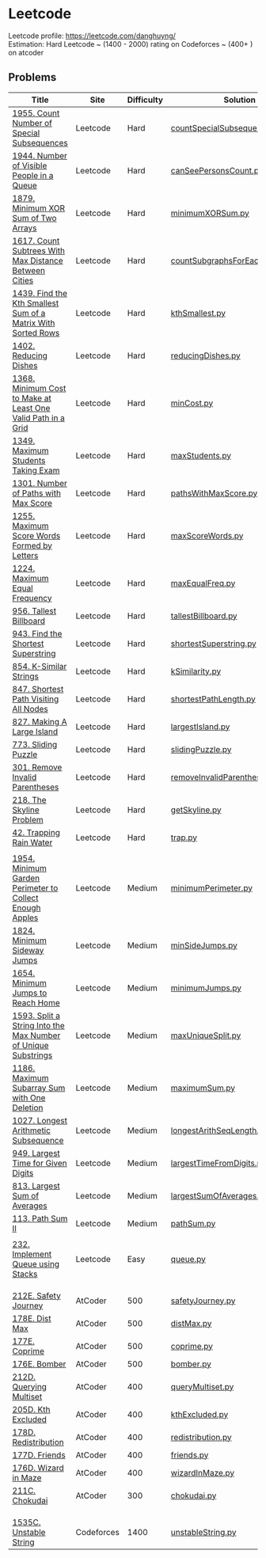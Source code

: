 # Leetcode
Leetcode profile: https://leetcode.com/danghuyng/<br>
Estimation: Hard Leetcode ~ (1400 - 2000) rating on Codeforces ~ (400+ ) on atcoder

## Problems
|     Title     |   Site  |   Difficulty  |    Solution   |
|---------------|---------------|---------------|---------------|
|[1955. Count Number of Special Subsequences](https://leetcode.com/problems/count-number-of-special-subsequences/)|Leetcode|Hard|[countSpecialSubsequences.py](https://github.com/danghuybk/Data-structure-and-Algorithm/blob/main/LC_1955.%20Count%20Number%20of%20Special%20Subsequences/countSpecialSubsequences.py)|
|[1944. Number of Visible People in a Queue](https://leetcode.com/problems/number-of-visible-people-in-a-queue/)|Leetcode|Hard|[canSeePersonsCount.py](https://github.com/danghuybk/Data-structure-and-Algorithm/blob/main/LC_1944.%20Number%20of%20Visible%20People%20in%20a%20Queue/canSeePersonsCount.py)|
|[1879. Minimum XOR Sum of Two Arrays](https://leetcode.com/problems/minimum-xor-sum-of-two-arrays/)|Leetcode|Hard|[minimumXORSum.py](https://github.com/danghuybk/Data-structure-and-Algorithm/blob/main/LC_1879.%20Minimum%20XOR%20Sum%20of%20Two%20Arrays/minimumXORSum.py)|
|[1617. Count Subtrees With Max Distance Between Cities](https://leetcode.com/problems/count-subtrees-with-max-distance-between-cities/)|Leetcode|Hard|[countSubgraphsForEachDiameter.py](https://github.com/danghuybk/Data-structure-and-Algorithm/blob/main/LC_1617.%20Count%20Subtrees%20With%20Max%20Distance%20Between%20Cities/countSubgraphsForEachDiameter.py)|
|[1439. Find the Kth Smallest Sum of a Matrix With Sorted Rows](https://leetcode.com/problems/find-the-kth-smallest-sum-of-a-matrix-with-sorted-rows/)|Leetcode|Hard|[kthSmallest.py](https://github.com/danghuybk/Data-structure-and-Algorithm/blob/main/LC_1439.%20Find%20the%20Kth%20Smallest%20Sum%20of%20a%20Matrix%20With%20Sorted%20Rows/kthSmallest.py)|
|[1402. Reducing Dishes](https://leetcode.com/problems/reducing-dishes/)|Leetcode|Hard|[reducingDishes.py](https://github.com/danghuybk/Data-structure-and-Algorithm/blob/main/LC_1402.%20Reducing%20Dishes/reducingDishes.py)|
|[1368. Minimum Cost to Make at Least One Valid Path in a Grid](https://leetcode.com/problems/minimum-cost-to-make-at-least-one-valid-path-in-a-grid/)|Leetcode|Hard|[minCost.py](https://github.com/danghuybk/Data-structure-and-Algorithm/blob/main/LC_1368.%20Minimum%20Cost%20to%20Make%20at%20Least%20One%20Valid%20Path%20in%20a%20Grid/minCost.py)|
|[1349. Maximum Students Taking Exam](https://leetcode.com/problems/maximum-students-taking-exam/)|Leetcode|Hard|[maxStudents.py](https://github.com/danghuybk/Data-structure-and-Algorithm/blob/main/LC_1349.%20Maximum%20Students%20Taking%20Exam/maxStudents.py)|
|[1301. Number of Paths with Max Score](https://leetcode.com/problems/number-of-paths-with-max-score/)|Leetcode|Hard|[pathsWithMaxScore.py](https://github.com/danghuybk/Data-structure-and-Algorithm/blob/main/LC_1301.%20Number%20of%20Paths%20with%20Max%20Score/pathsWithMaxScore.py)|
|[1255. Maximum Score Words Formed by Letters](https://leetcode.com/problems/maximum-score-words-formed-by-letters/)|Leetcode|Hard|[maxScoreWords.py](https://github.com/danghuybk/Data-structure-and-Algorithm/blob/main/LC_1255.%20Maximum%20Score%20Words%20Formed%20by%20Letters/maxScoreWords.py)|
|[1224. Maximum Equal Frequency](https://leetcode.com/problems/maximum-equal-frequency/)|Leetcode|Hard|[maxEqualFreq.py](https://github.com/danghuybk/Data-structure-and-Algorithm/blob/main/LC_1224.%20Maximum%20Equal%20Frequency/maxEqualFreq.py)|
|[956. Tallest Billboard](https://leetcode.com/problems/tallest-billboard/)|Leetcode|Hard|[tallestBillboard.py](https://github.com/danghuybk/Data-structure-and-Algorithm/blob/main/LC_956.%20Tallest%20Billboard/tallestBillboard.py)|
|[943. Find the Shortest Superstring](https://leetcode.com/problems/find-the-shortest-superstring/)|Leetcode|Hard|[shortestSuperstring.py](https://github.com/danghuybk/Data-structure-and-Algorithm/blob/main/LC_943.%20Find%20the%20Shortest%20Superstring/shortestSuperstring.py)|
|[854. K-Similar Strings](https://leetcode.com/problems/k-similar-strings/)|Leetcode|Hard|[kSimilarity.py](https://github.com/danghuybk/Data-structure-and-Algorithm/blob/main/LC_854.%20K-Similar%20Strings/kSimilarity.py)|
|[847. Shortest Path Visiting All Nodes](https://leetcode.com/problems/shortest-path-visiting-all-nodes/)|Leetcode|Hard|[shortestPathLength.py](https://github.com/danghuybk/Data-structure-and-Algorithm/blob/main/LC_847.%20Shortest%20Path%20Visiting%20All%20Nodes/shortestPathLength.py)|
|[827. Making A Large Island](https://leetcode.com/problems/making-a-large-island/)|Leetcode|Hard|[largestIsland.py](https://github.com/danghuybk/Data-structure-and-Algorithm/blob/main/LC_827.%20Making%20A%20Large%20Island/largestIsland.py)|
|[773. Sliding Puzzle](https://leetcode.com/problems/sliding-puzzle/)|Leetcode|Hard|[slidingPuzzle.py](https://github.com/danghuybk/Data-structure-and-Algorithm/blob/main/LC_773.%20Sliding%20Puzzle/slidingPuzzle.py)|
|[301. Remove Invalid Parentheses](https://leetcode.com/problems/remove-invalid-parentheses/)|Leetcode|Hard|[removeInvalidParentheses.py](https://github.com/danghuybk/Data-structure-and-Algorithm/blob/main/LC_301.%20Remove%20Invalid%20Parentheses/removeInvalidParentheses.py)|
|[218. The Skyline Problem](https://leetcode.com/problems/the-skyline-problem/)|Leetcode|Hard|[getSkyline.py](https://github.com/danghuybk/Data-structure-and-Algorithm/blob/main/LC_218.%20The%20Skyline%20Problem/getSkyline.py)|
|[42. Trapping Rain Water](https://leetcode.com/problems/trapping-rain-water/)|Leetcode|Hard|[trap.py](https://github.com/danghuybk/Data-structure-and-Algorithm/blob/main/LC_42.%20Trapping%20Rain%20Water/trap.py)|
||||
|[1954. Minimum Garden Perimeter to Collect Enough Apples](https://leetcode.com/problems/minimum-garden-perimeter-to-collect-enough-apples/)|Leetcode|Medium|[minimumPerimeter.py](https://github.com/danghuybk/Data-structure-and-Algorithm/blob/main/LC_1954.%20Minimum%20Garden%20Perimeter%20to%20Collect%20Enough%20Apples/minimumPerimeter.py)|
|[1824. Minimum Sideway Jumps](https://leetcode.com/problems/minimum-sideway-jumps/)|Leetcode|Medium|[minSideJumps.py](https://github.com/danghuybk/Data-structure-and-Algorithm/blob/main/LC_1824.%20Minimum%20Sideway%20Jumps/minSideJumps.py)|
|[1654. Minimum Jumps to Reach Home](https://leetcode.com/problems/minimum-jumps-to-reach-home/)|Leetcode|Medium|[minimumJumps.py](https://github.com/danghuybk/Data-structure-and-Algorithm/blob/main/LC_1654.%20Minimum%20Jumps%20to%20Reach%20Home/minimumJumps.py)|
|[1593. Split a String Into the Max Number of Unique Substrings](https://leetcode.com/problems/split-a-string-into-the-max-number-of-unique-substrings/)|Leetcode|Medium|[maxUniqueSplit.py](https://github.com/danghuybk/Data-structure-and-Algorithm/blob/main/LC_1593.%20Split%20a%20String%20Into%20the%20Max%20Number%20of%20Unique%20Substrings/maxUniqueSplit.py)|
|[1186. Maximum Subarray Sum with One Deletion](https://leetcode.com/problems/maximum-subarray-sum-with-one-deletion/)|Leetcode|Medium|[maximumSum.py](https://github.com/danghuybk/Data-structure-and-Algorithm/blob/main/LC_1186.%20Maximum%20Subarray%20Sum%20with%20One%20Deletion/maximumSum.py)|
|[1027. Longest Arithmetic Subsequence](https://leetcode.com/problems/longest-arithmetic-subsequence/)|Leetcode|Medium|[longestArithSeqLength.py](https://github.com/danghuybk/Data-structure-and-Algorithm/blob/main/LC_1027.%20Longest%20Arithmetic%20Subsequence/longestArithSeqLength.py)|
|[949. Largest Time for Given Digits](https://leetcode.com/problems/largest-time-for-given-digits/)|Leetcode|Medium|[largestTimeFromDigits.py](https://github.com/danghuybk/Data-structure-and-Algorithm/blob/main/LC_949.%20Largest%20Time%20for%20Given%20Digits/largestTimeFromDigits.py)|
|[813. Largest Sum of Averages](https://leetcode.com/problems/largest-sum-of-averages/)|Leetcode|Medium|[largestSumOfAverages.py](https://github.com/danghuybk/Data-structure-and-Algorithm/blob/main/LC_813.%20Largest%20Sum%20of%20Averages/largestSumOfAverages.py)|
|[113. Path Sum II](https://leetcode.com/problems/path-sum-ii/)|Leetcode|Medium|[pathSum.py](https://github.com/danghuybk/Data-structure-and-Algorithm/blob/main/LC_113.%20Path%20Sum%20II/pathSum.py)|
||||
|[232. Implement Queue using Stacks](https://leetcode.com/problems/implement-queue-using-stacks/)|Leetcode|Easy|[queue.py](https://github.com/danghuybk/Data-structure-and-Algorithm/blob/main/LC_232.%20Implement%20Queue%20using%20Stacks/queue.py)|
||||
||||
||||
|[212E. Safety Journey](https://atcoder.jp/contests/abc212/tasks/abc212_e)|AtCoder|500|[safetyJourney.py](https://github.com/danghuybk/Data-structure-and-Algorithm/blob/main/AC_212E.%20Safety%20Journey/safetyJourney.py)|
|[178E. Dist Max](https://atcoder.jp/contests/abc178/tasks/abc178_e)|AtCoder|500|[distMax.py](https://github.com/danghuybk/Data-structure-and-Algorithm/blob/main/AC_178E.%20Dist%20Max/distMax.py)|
|[177E. Coprime](https://atcoder.jp/contests/abc177/tasks/abc177_e)|AtCoder|500|[coprime.py](https://github.com/danghuybk/Data-structure-and-Algorithm/blob/main/AC_177E.%20Coprime/coprime.py)|
|[176E. Bomber](https://atcoder.jp/contests/abc176/tasks/abc176_e)|AtCoder|500|[bomber.py](https://github.com/danghuybk/Data-structure-and-Algorithm/blob/main/AC_176E.%20Bomber/bomber.py)|
|[212D. Querying Multiset](https://atcoder.jp/contests/abc212/tasks/abc212_d)|AtCoder|400|[queryMultiset.py](https://github.com/danghuybk/Data-structure-and-Algorithm/blob/main/AC_212D.%20Querying%20Multiset/queryMultiset.py)|
|[205D. Kth Excluded](https://atcoder.jp/contests/abc205/tasks/abc205_d)|AtCoder|400|[kthExcluded.py](https://github.com/danghuybk/Data-structure-and-Algorithm/blob/main/AC_205D.%20Kth%20Excluded/kthExcluded.py)|
|[178D. Redistribution](https://atcoder.jp/contests/abc178/tasks/abc178_d)|AtCoder|400|[redistribution.py](https://github.com/danghuybk/Data-structure-and-Algorithm/blob/main/AC_178D.%20Redistribution/redistribution.py)|
|[177D. Friends](https://atcoder.jp/contests/abc177/tasks/abc177_d)|AtCoder|400|[friends.py](https://github.com/danghuybk/Data-structure-and-Algorithm/blob/main/AC_177D.%20Friends/friends.py)|
|[176D. Wizard in Maze ](https://atcoder.jp/contests/abc176/tasks/abc176_d)|AtCoder|400|[wizardInMaze.py](https://github.com/danghuybk/Data-structure-and-Algorithm/blob/main/AC_176D%20-%20Wizard%20in%20Maze/wizardInMaze.py)|
|[211C. Chokudai](https://atcoder.jp/contests/abc211/tasks/abc211_c)|AtCoder|300|[chokudai.py](https://github.com/danghuybk/Data-structure-and-Algorithm/blob/main/AC_211C.%20Chokudai/chokudai.py)|
||||
||||
||||
|[1535C. Unstable String](https://codeforces.com/problemset/problem/1535/C)|Codeforces|1400|[unstableString.py](https://github.com/danghuybk/Data-structure-and-Algorithm/blob/main/CF_1535C.%20Unstable%20String/unstableString.py)
